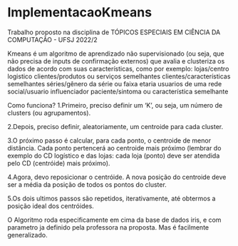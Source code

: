 # ImplementacaoKmeans
Trabalho proposto na disciplina de TÓPICOS ESPECIAIS EM CIÊNCIA DA COMPUTAÇÃO - UFSJ 2022/2

Kmeans é um algoritmo de aprendizado não supervisionado (ou seja, que não precisa de inputs de confirmação externos) que avalia e clusteriza os dados de acordo com suas características, como por exemplo:
  lojas/centro logistico
  clientes/produtos ou serviços semelhantes
  clientes/características semelhantes
  séries/gênero da série ou faixa etaria
  usuarios de uma rede social/usuario influenciador
  paciente/sintoma ou característica semelhante
  
  Como funciona?
1.Primeiro, preciso definir um ‘K’, ou seja, um número de clusters (ou agrupamentos).

2.Depois, preciso definir, aleatoriamente, um centroide para cada cluster.

3.O próximo passo é calcular, para cada ponto, o centroide de menor distância. Cada ponto pertencerá ao centroide mais próximo (lembrar do exemplo do CD logístico e das lojas: cada loja (ponto) deve ser atendida pelo CD (centróide) mais próximo).

4.Agora, devo reposicionar o centróide. A nova posição do centroide deve ser a média da posição de todos os pontos do cluster.

5.Os dois ultimos passos são repetidos, iterativamente, até obtermos a posição ideal dos centróides.

O Algoritmo roda especificamente em cima da base de dados iris, e com parametro ja definido pela professora na proposta. Mas é facilmente generalizado.
